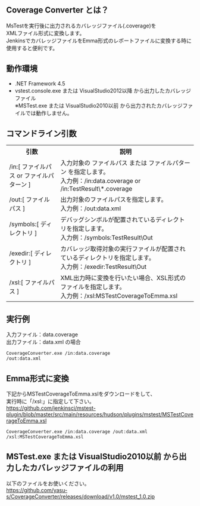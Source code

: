 Coverage Converter とは？
-------  
MsTestを実行後に出力されるカバレッジファイル(.coverage)を  
XMLファイル形式に変換します。  
JenkinsでカバレッジファイルをEmma形式のレポートファイルに変換する時に  
使用すると便利です。  


動作環境
-------  

* .NET Framework 4.5  
* vstest.console.exe または VisualStudio2012以降 から出力したカバレッジファイル  
※MSTest.exe または VisualStudio2010以前 から出力されたカバレッジファイルでは動作しません。  

コマンドライン引数
-------
<table>
<tr>
  <th>引数</th>
  <th>説明</th>
</tr>
<tr>
  <td>/in:[ ファイルパス or ファイルパターン ]</td>
  <td>
    入力対象の ファイルパス または ファイルパターン を指定します。<br />
    入力例：/in:data.coverage or /in:TestResult\*.coverage
  </td>
</tr>
<tr>
  <td>/out:[ ファイルパス ]</td>
  <td>
    出力対象のファイルパスを指定します。<br />
    入力例：/out:data.xml
  </td>
</tr>
<tr>
  <td>/symbols:[ ディレクトリ ]</td>
  <td>
    デバッグシンボルが配置されているディレクトリを指定します。<br />
    入力例：/symbols:TestResult\Out
  </td>
</tr>
<tr>
  <td>/exedir:[ ディレクトリ ]</td>
  <td>
    カバレッジ取得対象の実行ファイルが配置されているディレクトリを指定します。<br />
    入力例：/exedir:TestResult\Out
  </td>
</tr>
<tr>
  <td>/xsl:[ ファイルパス ]</td>
  <td>
    XML出力時に変換を行いたい場合、XSL形式のファイルを指定します。<br />
    入力例：/xsl:MSTestCoverageToEmma.xsl
  </td>
</tr>
</table>



実行例
-------
入力ファイル：data.coverage  
出力ファイル：data.xml の場合  

<code>CoverageConverter.exe /in:data.coverage /out:data.xml</code>



Emma形式に変換
------- 
下記からMSTestCoverageToEmma.xslをダウンロードをして、  
実行時に「/xsl:」に指定して下さい。  
https://github.com/jenkinsci/mstest-plugin/blob/master/src/main/resources/hudson/plugins/mstest/MSTestCoverageToEmma.xsl  

<code>CoverageConverter.exe /in:data.coverage /out:data.xml /xsl:MSTestCoverageToEmma.xsl</code>


MSTest.exe または VisualStudio2010以前 から出力したカバレッジファイルの利用  
-------  

以下のファイルをお使いください。  
https://github.com/yasu-s/CoverageConverter/releases/download/v1.0/mstest_1.0.zip  